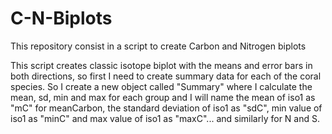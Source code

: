 # C-N-Biplots
This repository consist in a script to create Carbon and Nitrogen biplots

This script creates classic isotope biplot with the means and error bars in both directions, so first I need to create summary data for each of the coral species. So I create a new object called "Summary" where I calculate the mean, sd, min and max for each group and I will name the mean of iso1 as "mC" for meanCarbon, the standard deviation of iso1 as "sdC", min value of iso1 as "minC" and max value of iso1 as "maxC"... and similarly for N and S. 




  
  

